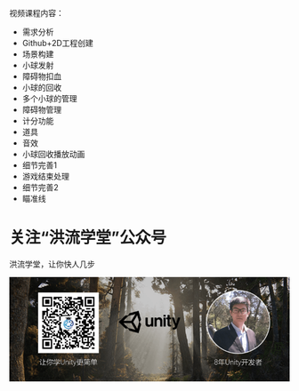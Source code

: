 视频课程内容：
- 需求分析
- Github+2D工程创建
- 场景构建
- 小球发射
- 障碍物扣血
- 小球的回收
- 多个小球的管理
- 障碍物管理
- 计分功能
- 道具
- 音效
- 小球回收播放动画
- 细节完善1
- 游戏结束处理
- 细节完善2
- 瞄准线

# 关注“洪流学堂”公众号
洪流学堂，让你快人几步

![](关注“洪流学堂”公众号，让你快人几步.png)
